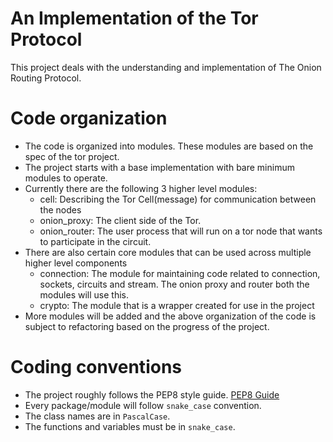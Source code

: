 # An Implementation of the Tor Protocol

This project deals with the understanding and implementation of The Onion Routing Protocol.

# Code organization

- The code is organized into modules. These modules are based on the spec of the tor project.
- The project starts with a base implementation with bare minimum modules to operate.
- Currently there are the following 3 higher level modules:
    - cell: Describing the Tor Cell(message) for communication between the nodes
    - onion_proxy: The client side of the Tor.
    - onion_router: The user process that will run on a tor node that wants to participate in the circuit.
- There are also certain core modules that can be used across multiple higher level components
    - connection: The module for maintaining code related to connection, sockets, circuits and stream. The onion proxy and router both the modules will use this.
    - crypto: The module that is a wrapper created for use in the project
- More modules will be added and the above organization of the code is subject to refactoring based on the progress of the project.

# Coding conventions

- The project roughly follows the PEP8 style guide. [PEP8 Guide](https://www.python.org/dev/peps/pep-0008/)
- Every package/module will follow `snake_case` convention.
- The class names are in `PascalCase`.
- The functions and variables must be in `snake_case`.